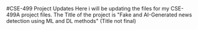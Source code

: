 #CSE-499 Project Updates
Here i will be updating the files for my CSE-499A project files. 
The Title of the project is "Fake and AI-Generated news detection using ML and DL methods" (Title not final)
